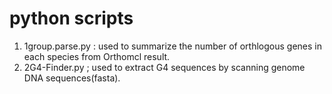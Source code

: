 # python scripts


1. 1group.parse.py : used to summarize the number of orthlogous genes in each species from Orthomcl result.
2. 2G4-Finder.py  ; used to extract G4 sequences by scanning genome DNA sequences(fasta).
